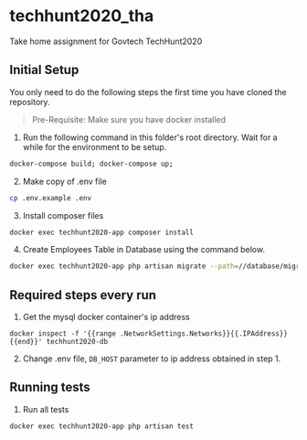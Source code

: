 # techhunt2020_tha
Take home assignment for Govtech TechHunt2020

## Initial Setup

You only need to do the following steps the first time you have cloned the repository.

> Pre-Requisite: Make sure you have docker installed

1. Run the following command in this folder's root directory. Wait for a while for the environment to be setup.
```bash
docker-compose build; docker-compose up;
```

2. Make copy of .env file 
```bash
cp .env.example .env
```

3. Install composer files
```bash
docker exec techhunt2020-app composer install
```

4. Create Employees Table in Database using the command below.
```bash
docker exec techhunt2020-app php artisan migrate --path=//database/migrations/standalone_mig
```

## Required steps every run
1. Get the mysql docker container's ip address
```
docker inspect -f '{{range .NetworkSettings.Networks}}{{.IPAddress}}{{end}}' techhunt2020-db
```

2. Change .env file, `DB_HOST` parameter to ip address obtained in step 1.


## Running tests

1. Run all tests
```bash
docker exec techhunt2020-app php artisan test
```